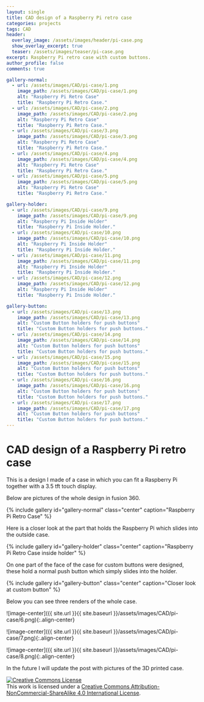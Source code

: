 ```yaml
---
layout: single
title: CAD design of a Raspberry Pi retro case
categories: projects
tags: CAD
header:
  overlay_image: /assets/images/header/pi-case.png
  show_overlay_excerpt: true
  teaser: /assets/images/teaser/pi-case.png
excerpt: Raspberry Pi retro case with custom buttons.
author_profile: false
comments: true

gallery-normal:
  - url: /assets/images/CAD/pi-case/1.png
    image_path: /assets/images/CAD/pi-case/1.png
    alt: "Raspberry Pi Retro Case"
    title: "Raspberry Pi Retro Case."
  - url: /assets/images/CAD/pi-case/2.png
    image_path: /assets/images/CAD/pi-case/2.png
    alt: "Raspberry Pi Retro Case"
    title: "Raspberry Pi Retro Case."
  - url: /assets/images/CAD/pi-case/3.png
    image_path: /assets/images/CAD/pi-case/3.png
    alt: "Raspberry Pi Retro Case"
    title: "Raspberry Pi Retro Case."
  - url: /assets/images/CAD/pi-case/4.png
    image_path: /assets/images/CAD/pi-case/4.png
    alt: "Raspberry Pi Retro Case"
    title: "Raspberry Pi Retro Case."
  - url: /assets/images/CAD/pi-case/5.png
    image_path: /assets/images/CAD/pi-case/5.png
    alt: "Raspberry Pi Retro Case"
    title: "Raspberry Pi Retro Case."

gallery-holder:
  - url: /assets/images/CAD/pi-case/9.png
    image_path: /assets/images/CAD/pi-case/9.png
    alt: "Raspberry Pi Inside Holder"
    title: "Raspberry Pi Inside Holder."
  - url: /assets/images/CAD/pi-case/10.png
    image_path: /assets/images/CAD/pi-case/10.png
    alt: "Raspberry Pi Inside Holder"
    title: "Raspberry Pi Inside Holder."
  - url: /assets/images/CAD/pi-case/11.png
    image_path: /assets/images/CAD/pi-case/11.png
    alt: "Raspberry Pi Inside Holder"
    title: "Raspberry Pi Inside Holder."
  - url: /assets/images/CAD/pi-case/12.png
    image_path: /assets/images/CAD/pi-case/12.png
    alt: "Raspberry Pi Inside Holder"
    title: "Raspberry Pi Inside Holder."

gallery-button:
  - url: /assets/images/CAD/pi-case/13.png
    image_path: /assets/images/CAD/pi-case/13.png
    alt: "Custom Button holders for push buttons"
    title: "Custom Button holders for push buttons."
  - url: /assets/images/CAD/pi-case/14.png
    image_path: /assets/images/CAD/pi-case/14.png
    alt: "Custom Button holders for push buttons"
    title: "Custom Button holders for push buttons."
  - url: /assets/images/CAD/pi-case/15.png
    image_path: /assets/images/CAD/pi-case/15.png
    alt: "Custom Button holders for push buttons"
    title: "Custom Button holders for push buttons."
  - url: /assets/images/CAD/pi-case/16.png
    image_path: /assets/images/CAD/pi-case/16.png
    alt: "Custom Button holders for push buttons"
    title: "Custom Button holders for push buttons."
  - url: /assets/images/CAD/pi-case/17.png
    image_path: /assets/images/CAD/pi-case/17.png
    alt: "Custom Button holders for push buttons"
    title: "Custom Button holders for push buttons."
---
```

CAD design of a Raspberry Pi retro case
===============

This is a design I made of a case in which you can fit a Raspberry Pi together with a 3.5 tft touch display.

Below are pictures of the whole design in fusion 360.

{% include gallery id="gallery-normal" class="center" caption="Raspberry Pi Retro Case" %}

Here is a closer look at the part that holds the Raspberry Pi which slides into the outside case.

{% include gallery id="gallery-holder" class="center" caption="Raspberry Pi Retro Case inside holder" %}

On one part of the face of the case for custom buttons were designed, these hold a normal push button which simply slides into the holder.

{% include gallery id="gallery-button" class="center" caption="Closer look at custom button" %}

Below you can see three renders of the whole case.


![image-center]({{ site.url }}{{ site.baseurl }}/assets/images/CAD/pi-case/6.png){:.align-center} 

![image-center]({{ site.url }}{{ site.baseurl }}/assets/images/CAD/pi-case/7.png){:.align-center} 

![image-center]({{ site.url }}{{ site.baseurl }}/assets/images/CAD/pi-case/8.png){:.align-center} 

In the future I will update the post with pictures of the 3D printed case.

<a rel="license" href="http://creativecommons.org/licenses/by-nc-sa/4.0/"><img alt="Creative Commons License" style="border-width:0" src="https://i.creativecommons.org/l/by-nc-sa/4.0/88x31.png" /></a><br />This work is licensed under a <a rel="license" href="http://creativecommons.org/licenses/by-nc-sa/4.0/">Creative Commons Attribution-NonCommercial-ShareAlike 4.0 International License</a>.